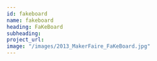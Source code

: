 ```yaml
---
id: fakeboard
name: fakeboard
heading: FaKeBoard
subheading: 
project_url:
image: "/images/2013_MakerFaire_FaKeBoard.jpg"
---
```

